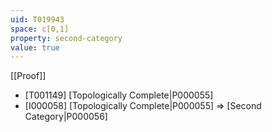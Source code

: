 ```yaml
---
uid: T019943
space: c[0,1]
property: second-category
value: true
---
```

[[Proof]]

* [T001149] [Topologically Complete|P000055]
* [I000058] [Topologically Complete|P000055] => [Second Category|P000056]


